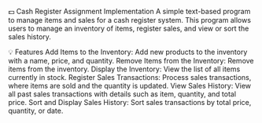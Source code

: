 💵 Cash Register Assignment Implementation
A simple text-based program to manage items and sales for a cash register system. This program allows users to manage an inventory of items, register sales, and view or sort the sales history.

💡 Features
Add Items to the Inventory: Add new products to the inventory with a name, price, and quantity.
Remove Items from the Inventory: Remove items from the inventory.
Display the Inventory: View the list of all items currently in stock.
Register Sales Transactions: Process sales transactions, where items are sold and the quantity is updated.
View Sales History: View all past sales transactions with details such as item, quantity, and total price.
Sort and Display Sales History: Sort sales transactions by total price, quantity, or date.
